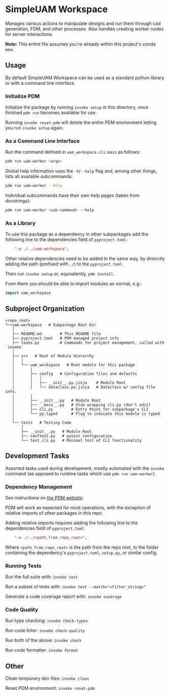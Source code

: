 # SimpleUAM Workspace

Manages various actions to manipulate designs and run them through cad generation, FDM, and other processes. Also handles creating worker nodes for server interactions.

**Note:** This entire file assumes you're already within this project's conda env.

## Usage

By default SimpleUAM Workspace can be used as a standard python library or
with a command line interface.

### Initialize PDM

Initialize the package by running `invoke setup` in this directory, once finished
`pdm run` becomes available for use.

Running `invoke reset-pdm` will delete the entire PDM environment letting you
run `invoke setup` again.

### As a Command Line Interface

Run the command defined in `uam_workspace.cli:main` as follows:

```bash
pdm run uam-worker <args>
```

Global help information uses the `-h`/`--help` flag and, among other things, lists
all available subcommands:

```bash
pdm run uam-worker --help
```

Individual subcommands have their own help pages (taken from docstrings):

```bash
pdm run uam-worker <sub-command> --help
```

### As a Library

To use this package as a dependency in other subpackages add the following line
to the dependencies field of `pyproject.toml`:

```toml
    "-e ./../uam-workspace",
```

Other relative dependencies need to be added in the same way, by direcctly adding
the path (prefixed with `./`) to the `pyproject.toml`.

Then run `invoke setup` or, equivalently, `pdm install`.

From there you should be able to import modules as normal, e.g.:

```python
import uam_workspace
```

## Subproject Organization

```
<repo_root>
└──uam-workspace   # Subpackage Root Dir
   │
   ├── README.md        # This README file
   ├── pyproject.toml   # PDM managed project info
   ├── tasks.py         # Commands for project management, called with `invoke`
   │
   ├── src   # Root of Module Hierarchy
   │   │
   │   └── uam_workspace   # Root module for this package
   │       │
   │       ├── config   # Configuration files and defaults
   │       │   │
   │       │   ├── __init__.py.jinja    # Module Root
   │       │   └── dataclass.py.jinja   # Dataclass w/ config file info.
   │       │
   │       ├── __init__.py   # Module Root
   │       ├── __main__.py   # Stub wrapping cli.py (don't edit)
   │       ├── cli.py        # Entry Point for subpackage's CLI
   │       └── py.typed      # Flag to indicate this module is typed
   │
   └── tests   # Testing Code
       │
       ├── __init__.py   # Module Root
       ├── conftest.py   # pytest configuration
       └── test_cli.py   # Minimal test of CLI functionality
```

## Development Tasks

Assorted tasks used during development, mostly automated with the `invoke` command
(as opposed to runtime tasks which use `pdm run uam-worker`).

### Dependency Management

See instructions on [the PDM website](https://pdm.fming.dev/usage/dependency/).

PDM will work as expected for most operations, with the exception of relative
imports of other packages in this repo.

Adding relative imports requires adding the following line
to the dependencies field of `pyproject.toml`:

```toml
    "-e ./../<path_from_repo_root>",
```

Where `<path_from_repo_root>` is the path from the repo root, to the folder
containing the dependency's `pyproject.toml`, `setup.py`, or similar config.

### Running Tests

Run the full suite with: `invoke test`

Run a subset of tests with: `invoke test --match="<filter_string>"`

Generate a code coverage report with: `invoke coverage`

### Code Quality

Run type checking: `invoke check-types`

Run code linter: `invoke check-quality`

Run both of the above: `invoke check`

Run code formatter: `invoke format`

## Other

Clean temporary dev files: `invoke clean`

Reset PDM environment: `invoke reset-pdm`